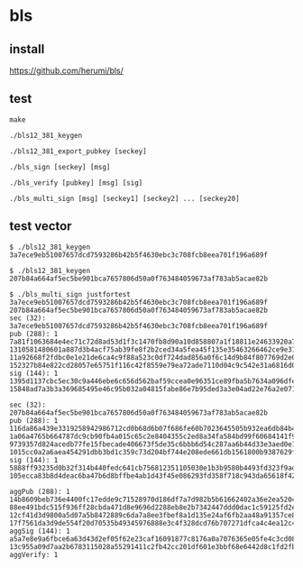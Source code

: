 # bls

## install

https://github.com/herumi/bls/

## test

    make

    ./bls12_381_keygen

    ./bls12_381_export_pubkey [seckey]

    ./bls_sign [seckey] [msg]

    ./bls_verify [pubkey] [msg] [sig]
    
    ./bls_multi_sign [msg] [seckey1] [seckey2] ... [seckey20]

## test vector

    $ ./bls12_381_keygen
    3a7ece9eb51007657dcd7593286b42b5f4630ebc3c708fcb8eea701f196a689f
    
    $ ./bls12_381_keygen
    207b84a664af5ec5be901bca7657806d50a0f763484059673af783ab5acae82b

    $ ./bls_multi_sign justfortest 3a7ece9eb51007657dcd7593286b42b5f4630ebc3c708fcb8eea701f196a689f 207b84a664af5ec5be901bca7657806d50a0f763484059673af783ab5acae82b
    sec (32): 3a7ece9eb51007657dcd7593286b42b5f4630ebc3c708fcb8eea701f196a689f
    pub (288): 1 7a81f1063684e4ec71c72d8ad53d1f3c1470fb8d90a10d858807a1f18811e24633920a7c7b0aebc964c689b21c48c2e 1310581480601a887d3b4acf75ab39fe8f2b2ced34a5fea45f135e35463266462ce9e3102d7e890b145723484a342e15 11a92668f2fdbc0e1e21de6ca4c9f88a523c0df724dad856a0f6c14d9b84f807769d2e07a570b52181b7ce46ee459b88 152327b84e822cd28057e65751f116c42f8559e79ea72ade7110d04c9c542e31a6816d029ced389edf8029d56540c0c9
    sig (144): 1 1395d1137cbc5ec30c9a446ebe6c656d562baf59ccea0e96351ce89fba5b7634a096dfe43a1aa7279418fe7a17c7a74f 15848ad7a3b3a369685495e46c95b032a04815fabe86e7b95ded3a3e04ad22e76a2e071fd6af1ddc0ff0148ce3a17c05

    sec (32): 207b84a664af5ec5be901bca7657806d50a0f763484059673af783ab5acae82b
    pub (288): 1 116da86a439e3319258942986712cd0b68d6b07f686fe60b7023645505b932ea6db84b4e25d47b2faa357b7333e15b1f 1a06a4765b664787dc9cb90fb4a015c65c2e8404355c2ed8a34fa584bd99f60684141f9cf4aeb7d819ff0a65557b636 9739357d824acedb77fe15fbecade406673f5de35c6bbb6d54c287aa6b44d33e3aed0e1505fd07f4a4a0d0028b47ae2 1015cc0a2a6aea454291dbb3bd1c359c73d204bf744e208ede661db1561800b9387629fb3d99fde05a26eabec928af14
    sig (144): 1 5888ff93235d0b32f314b440fedc641cb756812351105030e1b3b9580b4493fd323f9adfaa017acecee376c9a57be11 105ecca83b8d4deac6ba47b6d8bffbe4ab1d43f45e086293fd358f718c943da65618f420c39cbbd115d1097277f5fb54

    aggPub (288): 1 14b8609beb736e4400fc17edde9c71528970d186df7a7d982b5b61662402a36e2ea520473142f1d5283fd6a0fbabf8f 88ee491bdc515f936ff28cbda471d8e9696d2288eb8e2b7342447ddd0dac1c59125fd2eba24979ce1996df57308f07b 12cf41d3d9800a5d07a5b8472889c6da7a8ee3fbef8a1d135e24af6fb2aa48a91357ce8eff91a5dacfe8dfb380dee32c 17f7561da3d9de554f20d70535b49345976888e3c4f328dcd76b707271dfca4c4ea12c40f99c06c2bab0bd7a449598b7
    aggSig (144): 1 a5a7e8e9a6fbce6a63d43d2ef05f62e23caf16091877c8176a0a7076365e05fe4c3cd08ba28b65c1177260b6874842d 13c955a09d7aa2b6783115028a55291411c2fb42cc201df601e3bbf68e6442d8c1fd2fba1509c65ee12e8f6df801eec3
    aggVerify: 1

